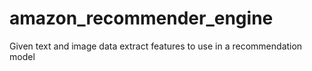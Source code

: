# amazon_recommender_engine
Given text and image data extract features to use in a recommendation model

